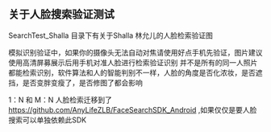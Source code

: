 ## 关于人脸搜索验证测试

SearchTest_Shalla 目录下有关于Shalla 林允儿的人脸检索验证图

模拟识别验证中，如果你的摄像头无法自动对焦请使用好点手机先验证，图片建议使用高清屏募展示后用手机对准人脸进行检索验证识别
并不是所有的同一人照片都能检索识别，软件算法和人的智能判别不一样，人脸的角度是否化浓妆，是否遮挡，是否变胖变瘦了，是否修图了都会影响

1：N 和 M：N 人脸检索迁移到了 https://github.com/AnyLifeZLB/FaceSearchSDK_Android ,如果仅仅是要人脸搜索可以单独依赖此SDK
